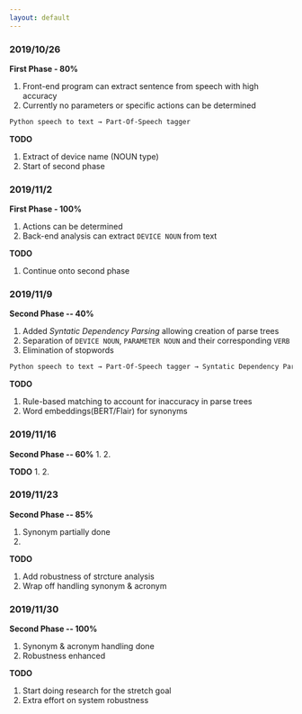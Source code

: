 ```yaml
---
layout: default
---
```


### 2019/10/26

**First Phase - 80%**
1. Front-end program can extract sentence from speech with high accuracy 
3. Currently no parameters or specific actions can be determined

```markdown
Python speech to text → Part-Of-Speech tagger
```

**TODO**
1. Extract of device name (NOUN type)
2. Start of second phase

### 2019/11/2

**First Phase - 100%**
1. Actions can be determined
2. Back-end analysis can extract `DEVICE NOUN` from text 


**TODO**
1. Continue onto second phase


### 2019/11/9

**Second Phase -- 40%**
1. Added *Syntatic Dependency Parsing* allowing creation of parse trees
2. Separation of `DEVICE NOUN`, `PARAMETER NOUN` and their corresponding `VERB`
3. Elimination of stopwords

```markdown
Python speech to text → Part-Of-Speech tagger → Syntatic Dependency Parser → Rule Matching
```


**TODO**
1. Rule-based matching to account for inaccuracy in parse trees
2. Word embeddings(BERT/Flair) for synonyms

### 2019/11/16

**Second Phase -- 60%**
1. 
2. 



**TODO**
1. 
2. 

### 2019/11/23

**Second Phase -- 85%**
1. Synonym partially done
2. 


**TODO**
1. Add robustness of strcture analysis
2. Wrap off handling synonym & acronym

### 2019/11/30

**Second Phase -- 100%**
1. Synonym & acronym handling done
2. Robustness enhanced



**TODO**
1. Start doing research for the stretch goal
2. Extra effort on system robustness
